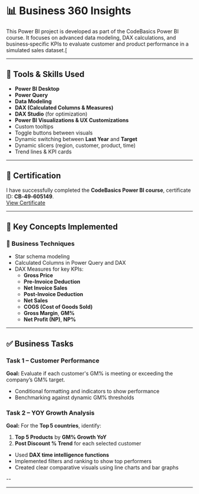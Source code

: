 # 📊 Business 360 Insights

This Power BI project is developed as part of the CodeBasics Power BI course. It focuses on advanced data modeling, DAX calculations, and business‑specific KPIs to evaluate customer and product performance in a simulated sales dataset.[

---

## 🔧 Tools & Skills Used

- **Power BI Desktop**  
- **Power Query**  
- **Data Modeling**  
- **DAX (Calculated Columns & Measures)**  
- **DAX Studio** (for optimization)  
- **Power BI Visualizations & UX Customizations**
- Custom tooltips  
- Toggle buttons between visuals  
- Dynamic switching between **Last Year** and **Target**  
- Dynamic slicers (region, customer, product, time)  
- Trend lines & KPI cards
---

## 📜 Certification

I have successfully completed the **CodeBasics Power BI course**, certificate ID: **CB‑49‑605149**.  
[View Certificate](https://codebasics.io/certificate/CB-49-605149)

---

## 🧠 Key Concepts Implemented

### 🧮 Business Techniques
- Star schema modeling  
- Calculated Columns in Power Query and DAX  
- DAX Measures for key KPIs:  
  - **Gross Price**  
  - **Pre‑Invoice Deduction**  
  - **Net Invoice Sales**  
  - **Post‑Invoice Deduction**  
  - **Net Sales**  
  - **COGS (Cost of Goods Sold)**  
  - **Gross Margin**, **GM%**  
  - **Net Profit (NP)**, **NP%**
---

## ✅ Business Tasks

### Task 1 – Customer Performance  
**Goal:** Evaluate if each customer's GM% is meeting or exceeding the company’s GM% target.

- Conditional formatting and indicators to show performance  
- Benchmarking against dynamic GM% thresholds

### Task 2 – YOY Growth Analysis  
**Goal:** For the **Top 5 countries**, identify:

1. **Top 5 Products** by **GM% Growth YoY**  
2. **Post Discount % Trend** for each selected customer

- Used **DAX time intelligence functions**  
- Implemented filters and ranking to show top performers  
- Created clear comparative visuals using line charts and bar graphs

--


---

